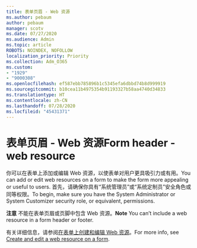 ```yaml
---
title: 表单页眉 - Web 资源
ms.author: pebaum
author: pebaum
manager: scotv
ms.date: 07/27/2020
ms.audience: Admin
ms.topic: article
ROBOTS: NOINDEX, NOFOLLOW
localization_priority: Priority
ms.collection: Adm_O365
ms.custom:
- "1929"
- "9000308"
ms.openlocfilehash: ef587ebb785896b1c5345efa6dbbd74b8d999919
ms.sourcegitcommit: b10cea11b4975354b91193327b58aa4740d34833
ms.translationtype: HT
ms.contentlocale: zh-CN
ms.lasthandoff: 07/28/2020
ms.locfileid: "45431371"
---
```

# <a name="form-header---web-resource"></a><span data-ttu-id="f3462-102">表单页眉 - Web 资源</span><span class="sxs-lookup"><span data-stu-id="f3462-102">Form header - web resource</span></span>

<span data-ttu-id="f3462-103">你可以在表单上添加或编辑 Web 资源，以使表单对用户更具吸引力或有用。</span><span class="sxs-lookup"><span data-stu-id="f3462-103">You can add or edit web resources on a form to make the form more appealing or useful to users.</span></span> <span data-ttu-id="f3462-104">首先，请确保你具有“系统管理员”或“系统定制员”安全角色或同等权限。</span><span class="sxs-lookup"><span data-stu-id="f3462-104">To begin, make sure you have the System Administrator or System Customizer security role, or equivalent, permissions.</span></span>  

<span data-ttu-id="f3462-105">**注意** 不能在表单页眉或页脚中包含 Web 资源。</span><span class="sxs-lookup"><span data-stu-id="f3462-105">**Note** You can’t include a web resource in a form header or footer.</span></span>

<span data-ttu-id="f3462-106">有关详细信息，请参阅[在表单上创建和编辑 Web 资源](https://docs.microsoft.com/dynamics365/customer-engagement/customize/create-edit-web-resources#create-and-edit-a-web-resource-on-a-form)。</span><span class="sxs-lookup"><span data-stu-id="f3462-106">For more info, see [Create and edit a web resource on a form](https://docs.microsoft.com/dynamics365/customer-engagement/customize/create-edit-web-resources#create-and-edit-a-web-resource-on-a-form).</span></span>